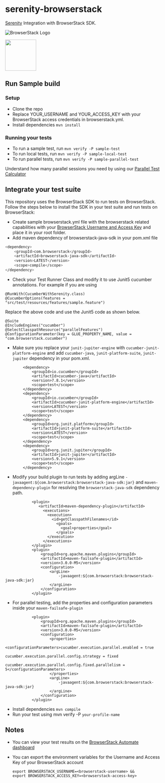 # serenity-browserstack

[Serenity](http://www.thucydides.info/docs/serenity/) Integration with BrowserStack SDK.

![BrowserStack Logo](https://d98b8t1nnulk5.cloudfront.net/production/images/layout/logo-header.png?1469004780)

<img src="http://www.thucydides.info/docs/serenity/images/serenity-logo.png" height = "100">

## Run Sample build
### Setup
* Clone the repo
* Replace YOUR_USERNAME and YOUR_ACCESS_KEY with your BrowserStack access credentials in browserstack.yml.
* Install dependencies `mvn install`

### Running your tests
- To run a sample test, run `mvn verify -P sample-test`
- To run local tests, run `mvn verify -P sample-local-test`
- To run parallel tests, run `mvn verify -P sample-parallel-test`

 Understand how many parallel sessions you need by using our [Parallel Test Calculator](https://www.browserstack.com/automate/parallel-calculator?ref=github)

## Integrate your test suite
This repository uses the BrowserStack SDK to run tests on BrowserStack. Follow the steps below to install the SDK in your test suite and run tests on BrowserStack:

* Create sample browserstack.yml file with the browserstack related capabilities with your [BrowserStack Username and Access Key](https://www.browserstack.com/accounts/settings) and place it in your root folder.
* Add maven dependency of browserstack-java-sdk in your pom.xml file
```sh
<dependency>
    <groupId>com.browserstack</groupId>
    <artifactId>browserstack-java-sdk</artifactId>
    <version>LATEST</version>
    <scope>compile</scope>
</dependency>
```
* Check your Test Runner Class and modify it to use Junit5 cucumber annotations. 
For example if you are using 
```
@RunWith(CucumberWithSerenity.class)
@CucumberOptions(features = "src/test/resources/features/sample.feature")
```
Replace the above code and use the Junit5 code as shown below.
```
@Suite
@IncludeEngines("cucumber")
@SelectClasspathResource("parallelFeatures")
@ConfigurationParameter(key = GLUE_PROPERTY_NAME, value = "com.browserstack.cucumber")
```
* Make sure you replace your `junit-jupiter-engine` with `cucumber-junit-platform-engine` and add `cucumber-java`, `junit-platform-suite`, `junit-jupiter`  dependency in your pom.xml.
```
        <dependency>
            <groupId>io.cucumber</groupId>
            <artifactId>cucumber-java</artifactId>
            <version>7.8.1</version>
            <scope>test</scope>
        </dependency>
        <dependency>
            <groupId>io.cucumber</groupId>
            <artifactId>cucumber-junit-platform-engine</artifactId>
            <version>LATEST</version>
            <scope>test</scope>
        </dependency>
        <dependency>
            <groupId>org.junit.platform</groupId>
            <artifactId>junit-platform-suite</artifactId>
            <version>LATEST</version>
            <scope>test</scope>
        </dependency>
        <dependency>
            <groupId>org.junit.jupiter</groupId>
            <artifactId>junit-jupiter</artifactId>
            <version>5.9.1</version>
            <scope>test</scope>
        </dependency>
```
* Modify your build plugin to run tests by adding argLine `-javaagent:${com.browserstack:browserstack-java-sdk:jar}` and `maven-dependency-plugin` for resolving the `browserstack-java-sdk` dependency path.
```
            <plugin>
               <artifactId>maven-dependency-plugin</artifactId>
                 <executions>
                   <execution>
                     <id>getClasspathFilenames</id>
                       <goals>
                         <goal>properties</goal>
                       </goals>
                   </execution>
                 </executions>
            </plugin>
            <plugin>
                <groupId>org.apache.maven.plugins</groupId>
                <artifactId>maven-failsafe-plugin</artifactId>
                <version>3.0.0-M5</version>
                <configuration>
                    <argLine>
                        -javaagent:${com.browserstack:browserstack-java-sdk:jar}
                    </argLine>
                </configuration>
            </plugin>
```
* For parallel testing, add the properties and configuration parameters inside your `maven-failsafe-plugin`
```
            <plugin>
                <groupId>org.apache.maven.plugins</groupId>
                <artifactId>maven-failsafe-plugin</artifactId>
                <version>3.0.0-M5</version>
                <configuration>
                    <properties>
                        <configurationParameters>cucumber.execution.parallel.enabled = true
                            cucumber.execution.parallel.config.strategy = fixed
                            cucumber.execution.parallel.config.fixed.parallelism = 5</configurationParameters>
                    </properties>
                    <argLine>
                        -javaagent:${com.browserstack:browserstack-java-sdk:jar}
                    </argLine>
                </configuration>
            </plugin>
```
* Install dependencies `mvn compile`
* Run your test using mvn verify -P `your-profile-name`

## Notes
* You can view your test results on the [BrowserStack Automate dashboard](https://www.browserstack.com/automate)
* You can export the environment variables for the Username and Access Key of your BrowserStack account
  
  ```
  export BROWSERSTACK_USERNAME=<browserstack-username> &&
  export BROWSERSTACK_ACCESS_KEY=<browserstack-access-key>
  ```
